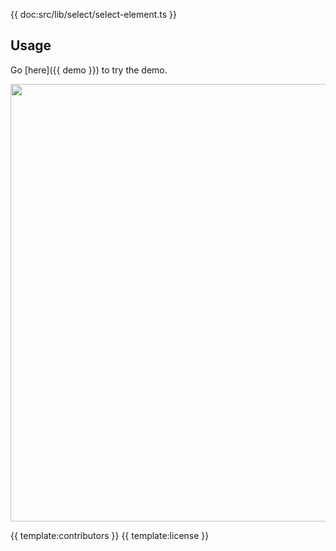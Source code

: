 {{ doc:src/lib/select/select-element.ts }}

## Usage

Go [here]({{ demo }}) to try the demo.

<a href="{{ demo }}" align="center">
  <img src="{{ img }}" width="700" />
</a>

{{ template:contributors }}
{{ template:license }}